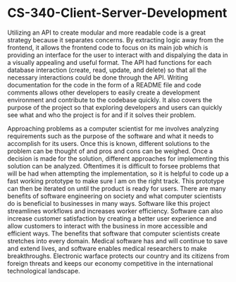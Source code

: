 # CS-340-Client-Server-Development

Utilizing an API to create modular and more readable code is a great strategy because it separates concerns. By extracting logic away from the frontend, it allows the frontend code to focus on its main job which is providing an interface for the user to interact with and dispalying the data in a visually appealing and useful format. The API had functions for each database interaction (create, read, update, and delete) so that all the necessary interactions could be done through the API. Writing documentation for the code in the form of a README file and code comments allows other developers to easily create a development environment and contribute to the codebase quickly. It also covers the purpose of the project so that exploring developers and users can quickly see what and who the project is for and if it solves their problem. 

Approaching problems as a computer scientist for me involves analyzing requirements such as the purpose of the software and what it needs to accomplish for its users. Once this is known, different solutions to the problem can be thought of and pros and cons can be weighed. Once a decision is made for the solution, different approaches for implementing this solution can be analyzed. Oftentimes it is difficult to forsee problems that will be had when attempting the implementation, so it is helpful to code up a fast working prototype to make sure I am on the right track. This prototype can then be iterated on until the product is ready for users. There are many benefits of software engineering on society and what computer scientists do is beneficial to businesses in many ways. Software like this project streamlines workflows and increases worker efficiency. Software can also increase customer satisfaction by creating a better user experience and allow customers to interact with the business in more accessible and efficient ways. The benefits that software that computer scientists create stretches into every domain. Medical software has and will continue to save and extend lives, and software enables medical researchers to make breakthroughs. Electronic warface protects our country and its citizens from foreign threats and keeps our economy competitive in the international technological landscape.
